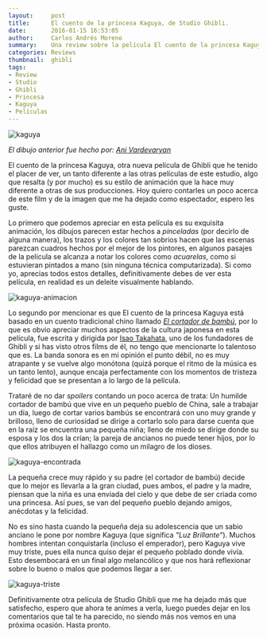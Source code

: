 ```yaml
---
layout:     post
title:      El cuento de la princesa Kaguya, de Studio Ghibli.
date:       2016-01-15 16:53:05
author:     Carlos Andrés Moreno
summary:    Una review sobre la película El cuento de la princesa Kaguya, producida por Studio Ghibli
categories: Reviews
thumbnail:  ghibli
tags:
- Review
- Studio
- Ghibli
- Princesa
- Kaguya
- Películas
---
```

![kaguya](../../../.././../images/offtopics/kaguya.png)

_El dibujo anterior fue hecho por: [Ani Vardevaryan](https://www.instagram.com/anivardevaryan/)_

El cuento de la princesa Kaguya, otra nueva película de Ghibli que he tenido el placer de ver, un tanto diferente a las otras películas de este estudio, algo que resalta (y por mucho) es su estilo de animación que la hace muy diferente a otras de sus producciones. Hoy quiero contarles un poco acerca de este film y de la imagen que me ha dejado como espectador, espero les guste.

Lo primero que podemos apreciar en esta película es su exquisita animación, los dibujos parecen estar hechos a _pinceladas_ (por decirlo de alguna manera), los trazos y los colores tan sobrios hacen que las escenas parezcan cuadros hechos por el mejor de los pintores, en algunos pasajes de la película se alcanza a notar los colores como _acuarelas_, como si estuvieran pintados a mano (sin ninguna técnica computarizada). Si como yo, aprecias todos estos detalles, definitivamente debes de ver esta película, en realidad es un deleite visualmente hablando.

![kaguya-animacion](../../../.././../images/offtopics/kaguya-animacion.jpg)

Lo segundo por mencionar es que El cuento de la princesa Kaguya está basado en un cuento tradicional chino llamado [_El cortador de bambú_](https://es.wikipedia.org/wiki/El_cuento_del_cortador_de_bamb%C3%BA), por lo que es obvio apreciar muchos aspectos de la cultura japonesa en esta película, fue escrita y dirigida por [Isao Takahata](https://es.wikipedia.org/wiki/Isao_Takahata), uno de los fundadores de Ghibli y si has visto otros films de él, no tengo que mencionarte lo talentoso que es. La banda sonora es en mi opinión el punto débil, no es muy atrapante y se vuelve algo monótona (quizá porque el ritmo de la música es un tanto lento), aunque encaja perfectamente con los momentos de tristeza y felicidad que se presentan a lo largo de la película.

Trataré de no dar _spoilers_ contando un poco acerca de trata: Un humilde cortador de bambú que vive en un pequeño pueblo de China, sale a trabajar un día, luego de cortar varios bambús se encontrará con uno muy grande y brilloso, lleno de curiosidad se dirige a cortarlo solo para darse cuenta que en la raíz se encuentra una pequeña niña; lleno de miedo se dirige donde su esposa y los dos la crían; la pareja de ancianos no puede tener hijos, por lo que ellos atribuyen el hallazgo como un milagro de los dioses.

![kaguya-encontrada](../../../.././../images/offtopics/kaguya-encontrada.jpg)

La pequeña crece muy rápido y su padre (el cortador de bambú) decide que lo mejor es llevarla a la gran ciudad, pues ambos, el padre y la madre, piensan que la niña es una enviada del cielo y que debe de ser criada como una princesa. Así pues, se van del pequeño pueblo dejando amigos, anécdotas y la felicidad. 

No es sino hasta cuando la pequeña deja su adolescencia que un sabio anciano le pone por nombre Kaguya (que significa _"Luz Brillante"_). Muchos hombres intentan conquistarla (incluso el emperador), pero Kaguya vive muy triste, pues ella nunca quiso dejar el pequeño poblado donde vivía. Esto desembocará en un final algo melancólico y que nos hará reflexionar sobre lo bueno o malos que podemos llegar a ser.

![kaguya-triste](../../../.././../images/offtopics/kaguya-triste.jpg)

Definitivamente otra película de Studio Ghibli que me ha dejado más que satisfecho, espero que ahora te animes a verla, luego puedes dejar en los comentarios que tal te ha parecido, no siendo más nos vemos en una próxima ocasión. Hasta pronto.
